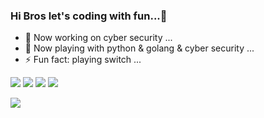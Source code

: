 ### Hi Bros let's coding with fun...👋

<!--
**PERSIKIDA/PERSIKIDA** is a ✨ _special_ ✨ repository because its `README.md` (this file) appears on your GitHub profile.

Here are some ideas to get you started:

- 🔭 I’m currently working on ...
- 🌱 I’m currently learning ...
- 👯 I’m looking to collaborate on ...
- 🤔 I’m looking for help with ...
- 💬 Ask me about ...
- 📫 How to reach me: ...
- 😄 Pronouns: ...
- ⚡ Fun fact: ...
-->

- 🔭 Now working on cyber security ...
- 🌱 Now playing with python & golang & cyber security ...
- ⚡ Fun fact: playing switch ...


[![](https://img.shields.io/badge/OS-MacOs-33aadd?style=flat-square&logo=kali-linux&logoColor=ffffff)](https://simpleicons.org/icons/kalilinux.svg)
[![](https://img.shields.io/badge/iOS-iphone13promax-292e33?style=flat-square&logo=apple&logoColor=ffffff)](https://simpleicons.org/icons/ios.svg)
[![](https://img.shields.io/badge/golang-292e33?style=flat-square&logo=go&logoColor=ffffff)](https://simpleicons.org/icons/go.svg)
[![](https://img.shields.io/badge/Steam-171a21?style=flat-square&logo=steam&logoColor=ffffff)](https://steamcommunity.com/id/persikida)


![](https://github-readme-stats.vercel.app/api?username=persikida&show_icons=true&count_private=true&hide=prs&theme=dark)
